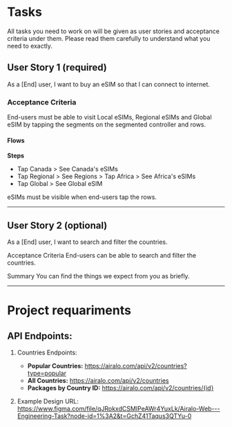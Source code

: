 # Tasks

All tasks you need to work on will be given as user stories and acceptance criteria under them. Please read them carefully to understand what you need to exactly.

## User Story 1 (required)
As a [End] user, I want to buy an eSIM so that I can connect to internet.

### Acceptance Criteria
End-users must be able to visit Local eSIMs, Regional eSIMs and Global eSIM by tapping the segments on the segmented controller and rows.

#### Flows


**Steps**
* Tap Canada > See Canada's eSIMs
* Tap Regional > See Regions > Tap Africa > See Africa's eSIMs
* Tap Global > See Global eSIM

eSIMs must be visible when end-users tap the rows.

---

## User Story 2 (optional)
As a [End] user, I want to search and filter the countries.

Acceptance Criteria
End-users can be able to search and filter the countries.

Summary
You can find the things we expect from you as briefly.

---

# Project requariments

## API Endpoints: 

1. Countries Endpoints: 
    * **Popular Countries:** https://airalo.com/api/v2/countries?type=popular
    * **All Countries:** https://airalo.com/api/v2/countries
    * **Packages by Country ID:** https://airalo.com/api/v2/countries/{id}

2. Example Design URL: https://www.figma.com/file/qJRokxdCSMIPeAWr4YuxLk/Airalo-Web---Engineering-Task?node-id=1%3A2&t=GchZ41Taqus3QTYu-0
